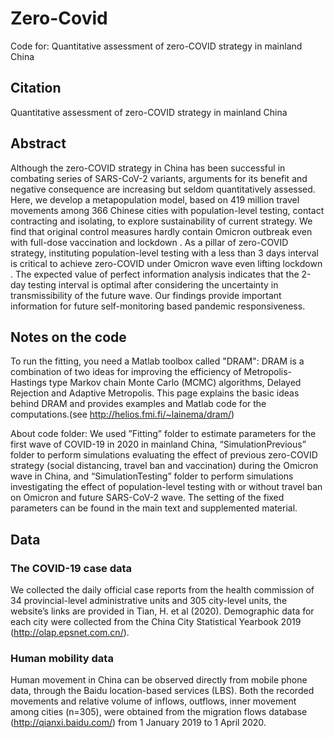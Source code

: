 # Zero-Covid
Code for: Quantitative assessment of zero-COVID strategy in mainland China

## Citation
Quantitative assessment of zero-COVID strategy in mainland China

## Abstract
Although the zero-COVID strategy in China has been successful in combating series of SARS-CoV-2 variants, arguments for its benefit and negative consequence are increasing but seldom quantitatively assessed. Here, we develop a metapopulation model, based on 419 million travel movements among 366 Chinese cities with population-level testing, contact contracting and isolating, to explore sustainability of current strategy. We find that original control measures hardly contain Omicron outbreak even with full-dose vaccination and lockdown  . As a pillar of zero-COVID strategy, instituting population-level testing with a less than 3 days interval is critical to achieve zero-COVID under Omicron wave even lifting lockdown  . The expected value of perfect information analysis indicates that the 2-day testing interval is optimal after considering the uncertainty in transmissibility of the future wave. Our findings provide important information for future self-monitoring based pandemic responsiveness.

## Notes on the code
To run the fitting, you need a Matlab toolbox called "DRAM": DRAM is a combination of two ideas for improving the efficiency of Metropolis-Hastings type Markov chain Monte Carlo (MCMC) algorithms, Delayed Rejection and Adaptive Metropolis. This page explains the basic ideas behind DRAM and provides examples and Matlab code for the computations.(see http://helios.fmi.fi/~lainema/dram/)

About code folder: We used ”Fitting” folder to estimate parameters for the first wave of COVID-19 in 2020 in mainland China, “SimulationPrevious” folder to perform simulations evaluating the effect of previous zero-COVID strategy (social distancing, travel ban and vaccination) during the Omicron wave in China, and “SimulationTesting” folder to perform simulations investigating the effect of population-level testing with or without travel ban on Omicron and future SARS-CoV-2 wave. The setting of the fixed parameters can be found in the main text and supplemented material.

## Data
### The COVID-19 case data
We collected the daily official case reports from the health commission of 34 provincial-level administrative units and 305 city-level units, the website’s links are provided in Tian, H. et al (2020). Demographic data for each city were collected from the China City Statistical Yearbook 2019 (http://olap.epsnet.com.cn/).

### Human mobility data
Human movement in China can be observed directly from mobile phone data, through the Baidu location-based services (LBS). Both the recorded movements and relative volume of inflows, outflows, inner movement among cities (n=305), were obtained from the migration flows database (http://qianxi.baidu.com/) from 1 January 2019 to 1 April 2020. 
